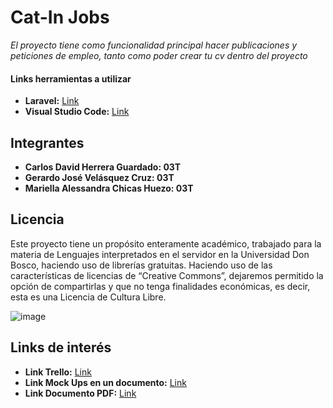 # Cat-In Jobs

_El proyecto tiene como funcionalidad principal hacer publicaciones y peticiones de empleo, tanto como poder crear tu cv dentro del proyecto_

#### Links herramientas a utilizar

- **Laravel:** [Link](https://laravel.com/)
- **Visual Studio Code:** [Link](https://code.visualstudio.com/)

## Integrantes

- **Carlos David Herrera Guardado: 03T**
- **Gerardo José Velásquez Cruz: 03T**
- **Mariella Alessandra Chicas Huezo: 03T**

## Licencia
Este proyecto tiene un propósito enteramente académico, trabajado para la materia de Lenguajes interpretados en el servidor en la Universidad Don Bosco, haciendo uso de librerías gratuitas. Haciendo uso de las características de licencias de “Creative Commons”, dejaremos permitido la opción de compartirlas y que no tenga finalidades económicas, es decir, esta es una Licencia de Cultura Libre.

![image](https://user-images.githubusercontent.com/50189393/132115949-1147cee0-ea81-47a5-94e5-d87fb808a802.png)

## Links de interés

- **Link Trello:** [Link](https://trello.com/b/0ofRCf58/entrega-1)
- **Link Mock Ups en un documento:** [Link](https://www.canva.com/design/DAE41YfvUGM/NftuyLuWWX3CyDw63_Bp0g/view?utm_content=DAE41YfvUGM&utm_campaign=designshare&utm_medium=link2&utm_source=sharebutton)
- **Link Documento PDF:** [Link](https://drive.google.com/file/d/1vv8_KxfIP2xGxcms6D-ckCooRkT4jEAJ/view?usp=sharing)
